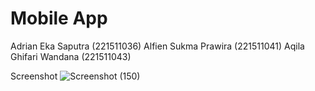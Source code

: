 # Mobile App
Adrian Eka Saputra (221511036)
Alfien Sukma Prawira (221511041)
Aqila Ghifari Wandana (221511043)

Screenshot 
![Screenshot (150)](https://github.com/proyek-4/mobile-app/assets/85140531/29aa14c7-d451-4e08-b1bc-bfebbf73ff98)
